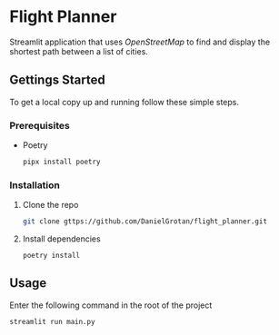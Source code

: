 # Flight Planner

Streamlit application that uses _OpenStreetMap_ to find and display the shortest path between a list of cities.

## Gettings Started

To get a local copy up and running follow these simple steps.

### Prerequisites

- Poetry
  ```sh
  pipx install poetry
  ```

### Installation

1. Clone the repo
   ```sh
   git clone gttps://github.com/DanielGrotan/flight_planner.git
   ```
2. Install dependencies
   ```shell
   poetry install
   ```

## Usage

Enter the following command in the root of the project

```sh
streamlit run main.py
```
